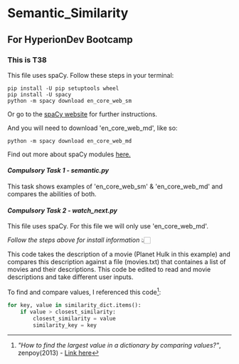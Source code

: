 # Semantic_Similarity
## For HyperionDev Bootcamp

### **This is T38**

This file uses spaCy.
Follow these steps in your terminal:
```
pip install -U pip setuptools wheel
pip install -U spacy
python -m spacy download en_core_web_sm
```
Or go to the [spaCy website](https://spacy.io/usage) for further instructions.

And you will need to download 'en_core_web_md', like so:
```
python -m spacy download en_core_web_md
```
Find out more about spaCy modules [here.](https://spacy.io/models/en)

#### ***Compulsory Task 1 - semantic.py***

This task shows examples of 'en_core_web_sm' & 'en_core_web_md'
and compares the abilities of both.

#### ***Compulsory Task 2 - watch_next.py***

This file uses spaCy. 
For this file we will only use 'en_core_web_md'.

*Follow the steps above for install information* 👆🏻

This code takes the description of a movie (Planet Hulk in this example) and compares this 
description against a file (movies.txt) that containes a list of movies and their descriptions.
This code be edited to read and movie descriptions and take different user inputs.

To find and compare values, I referenced this code[^1]:
```python
for key, value in similarity_dict.items():
    if value > closest_similarity:
        closest_similarity = value
        similarity_key = key
```

[^1]: *"How to find the largest value in a dictionary by comparing values?"*, zenpoy(2013) - [Link here](https://stackoverflow.com/questions/20453674/how-to-find-the-largest-value-in-a-dictionary-by-comparing-values)
